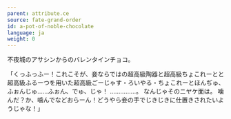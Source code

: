 ```yaml
---
parent: attribute.ce
source: fate-grand-order
id: a-pot-of-noble-chocolate
language: ja
weight: 0
---
```


不夜城のアサシンからのバレンタインチョコ。

「くっふっふー！これこそが、妾ならではの超高級陶器と超高級ちょこれーとと超高級ふるーつを用いた超高級ごーじゃす・ろいやる・ちょこれーとほんぢゅ、ふぉんじゅ……ふぉん、でゅ、じゃ！
……………。
なんじゃそのニヤケ面は。
噛んだ？か、噛んでなどおらーん！どうやら妾の手でじきじきに仕置きされたいようじゃな！」
